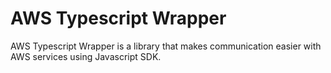 # AWS Typescript Wrapper
AWS Typescript Wrapper is a library that makes communication easier with AWS services using Javascript SDK.
